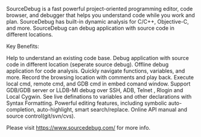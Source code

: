 SourceDebug is a fast powerful project-oriented programming editor, code browser, and debugger that helps you understand code while you work and plan.
SourceDebug has built-in dynamic analysis for C/C++, Objective-C, and more.
SourceDebug can debug application with source code in different locations.

Key Benefits:

Help to understand an existing code base.
Debug application with source code in different location (seperate source debug).
Offline debug application for code analysis.
Quickly navigate functions, variables, and more.
Record the browsing location with comments and play back.
Execute local cmd, remote cmd, and GDB cmd in embed comand window.
Support GDB/GDB server or LLDB-MI debug over SSH, ADB, Telnet , Rlogin and Local Cygwin.
See live definations to variables and other declarations with Syntax Formatting.
Powerful editing features, including symbolic auto-completion, auto-highlight, smart search/replace.
Online API manual and source control(git/svn/cvs).

Please visit https://www.sourcedebug.com/ for more info.
